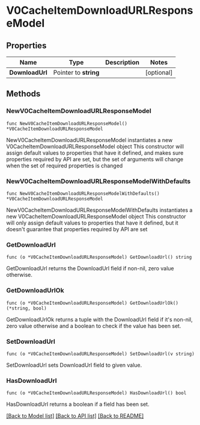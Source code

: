 # V0CacheItemDownloadURLResponseModel

## Properties

Name | Type | Description | Notes
------------ | ------------- | ------------- | -------------
**DownloadUrl** | Pointer to **string** |  | [optional] 

## Methods

### NewV0CacheItemDownloadURLResponseModel

`func NewV0CacheItemDownloadURLResponseModel() *V0CacheItemDownloadURLResponseModel`

NewV0CacheItemDownloadURLResponseModel instantiates a new V0CacheItemDownloadURLResponseModel object
This constructor will assign default values to properties that have it defined,
and makes sure properties required by API are set, but the set of arguments
will change when the set of required properties is changed

### NewV0CacheItemDownloadURLResponseModelWithDefaults

`func NewV0CacheItemDownloadURLResponseModelWithDefaults() *V0CacheItemDownloadURLResponseModel`

NewV0CacheItemDownloadURLResponseModelWithDefaults instantiates a new V0CacheItemDownloadURLResponseModel object
This constructor will only assign default values to properties that have it defined,
but it doesn't guarantee that properties required by API are set

### GetDownloadUrl

`func (o *V0CacheItemDownloadURLResponseModel) GetDownloadUrl() string`

GetDownloadUrl returns the DownloadUrl field if non-nil, zero value otherwise.

### GetDownloadUrlOk

`func (o *V0CacheItemDownloadURLResponseModel) GetDownloadUrlOk() (*string, bool)`

GetDownloadUrlOk returns a tuple with the DownloadUrl field if it's non-nil, zero value otherwise
and a boolean to check if the value has been set.

### SetDownloadUrl

`func (o *V0CacheItemDownloadURLResponseModel) SetDownloadUrl(v string)`

SetDownloadUrl sets DownloadUrl field to given value.

### HasDownloadUrl

`func (o *V0CacheItemDownloadURLResponseModel) HasDownloadUrl() bool`

HasDownloadUrl returns a boolean if a field has been set.


[[Back to Model list]](../README.md#documentation-for-models) [[Back to API list]](../README.md#documentation-for-api-endpoints) [[Back to README]](../README.md)


